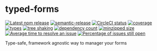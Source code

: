 # typed-forms

[![Latest npm release](https://badgen.net/npm/v/@typed-forms/core)](https://www.npmjs.com/package/@typed-forms/core)
[![semantic-release](https://img.shields.io/badge/%20%20%F0%9F%93%A6%F0%9F%9A%80-semantic--release-e10079.svg)](https://github.com/semantic-release/semantic-release)
[![CircleCI status](https://badgen.net/circleci/github/faergeek/typed-forms/master)](https://app.circleci.com/pipelines/github/faergeek/typed-forms?branch=master)
[![coverage](https://badgen.net/codecov/c/github/faergeek/typed-forms/master)](https://codecov.io/gh/faergeek/typed-forms)
[![types](https://badgen.net/npm/types/@typed-forms/core)](https://www.npmjs.com/package/@typed-forms/core)
[![tree shaking](https://badgen.net/bundlephobia/tree-shaking/@typed-forms/core)](https://bundlephobia.com/result?p=@typed-forms/core)
[![dependency count](https://badgen.net/bundlephobia/dependency-count/@typed-forms/core)](https://bundlephobia.com/result?p=@typed-forms/core)
[![minzipped size](https://badgen.net/bundlephobia/minzip/@typed-forms/core)](https://bundlephobia.com/result?p=@typed-forms/core)
[![Average time to resolve an issue](https://isitmaintained.com/badge/resolution/faergeek/typed-forms.svg)](https://isitmaintained.com/project/faergeek/typed-forms 'Average time to resolve an issue')
[![Percentage of issues still open](https://isitmaintained.com/badge/open/faergeek/typed-forms.svg)](https://isitmaintained.com/project/faergeek/typed-forms 'Percentage of issues still open')

Type-safe, framework agnostic way to manager your forms
